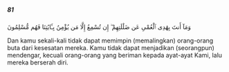 ##### 81

<span class="ayah">وَمَآ أَنتَ بِهَٰدِى ٱلْعُمْىِ عَن ضَلَٰلَتِهِمْ ۖ إِن تُسْمِعُ إِلَّا مَن يُؤْمِنُ بِـَٔايَٰتِنَا فَهُم مُّسْلِمُونَ</span>

<span class="ayah_translation">Dan kamu sekali-kali tidak dapat memimpin (memalingkan) orang-orang buta dari kesesatan mereka. Kamu tidak dapat menjadikan (seorangpun) mendengar, kecuali orang-orang yang beriman kepada ayat-ayat Kami, lalu mereka berserah diri.</span>
